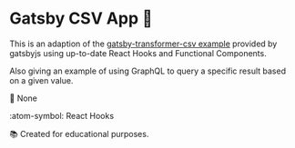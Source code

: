 # Gatsby CSV App :green_book:
This is an adaption of the <a href="https://github.com/gatsbyjs/gatsby/tree/master/examples/using-csv">gatsby-transformer-csv example</a> provided by gatsbyjs using up-to-date React Hooks and Functional Components.

Also giving an example of using GraphQL to query a specific result based on a given value.

:rocket: None

:atom-symbol: React Hooks

:books: Created for educational purposes.
